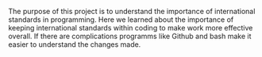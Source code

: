 The purpose of this project is to understand the importance of international standards in programming. 
Here we learned about the importance of keeping international standards within coding to make work more effective overall. 
If there are complications programms like Github and bash make it easier to understand the changes made.  
